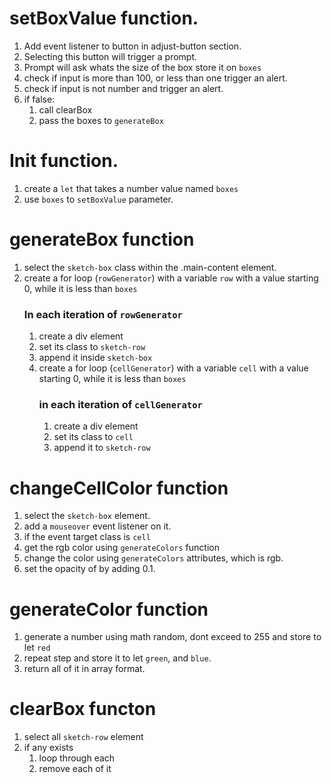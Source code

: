 # setBoxValue function.
1. Add event listener to button in adjust-button section.
1. Selecting this button will trigger a prompt.
1. Prompt will ask whats the size of the box store it on `boxes`
1. check if input is more than 100, or less than one trigger an alert.
1. check if input is not number and trigger an alert.
1. if false:
    1. call clearBox
    1. pass the boxes to `generateBox`

# Init function.
1. create a `let` that takes a number value named `boxes`
1. use `boxes` to `setBoxValue` parameter.

# generateBox function
1. select the `sketch-box` class within the .main-content element.
1. create a for loop (`rowGenerator`) with a variable `row` with a value starting 0, while it is less than `boxes`
    ### In each iteration of `rowGenerator`
    1. create a div element
    1. set its class to `sketch-row`
    1. append it inside `sketch-box`
    1. create a for loop (`cellGenerator`) with a variable `cell` with a value starting 0, while it is less than `boxes`
        ### in each iteration of `cellGenerator`
        1. create a div element
        1. set its class to `cell`
        1. append it to `sketch-row`

# changeCellColor function
1. select the `sketch-box` element.
1. add a `mouseover` event listener on it.
1. if the event target class is `cell`
1. get the rgb color using `generateColors` function
1. change the color using `generateColors` attributes, which is rgb.
1. set the opacity of by adding 0.1.

# generateColor function
1. generate a number using math random, dont exceed to 255 and store to let `red`
1. repeat step and store it to let `green`, and `blue`.
1. return all of it in array format.

# clearBox functon
1. select all `sketch-row` element
1. if any exists
    1. loop through each
    1. remove each of it